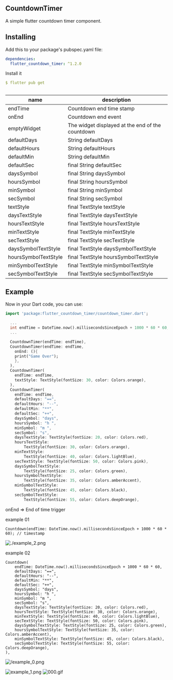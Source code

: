 ## CountdownTimer
A simple flutter countdown timer component.

## Installing
Add this to your package's pubspec.yaml file:
```yaml
dependencies:
  flutter_countdown_timer: ^1.2.0
```
Install it
```yaml
$ flutter pub get
```
##
| name                       | description                                                                                                                                                            |
| ------------------------- | ------------------------------------------------------------- |
| endTime                   | Countdown end time stamp                                      |
| onEnd                     | Countdown end event                                           |
| emptyWidget               | The widget displayed at the end of the countdown              |
| defaultDays               | String defaultDays                                            |
| defaultHours              | String defaultHours                                           |
| defaultMin                | String defaultMin                                             |
| defaultSec                | final String defaultSec                                       |
| daysSymbol                | final String daysSymbol                                       |
| hoursSymbol               | final String hoursSymbol                                      |
| minSymbol                 | final String minSymbol                                        |
| secSymbol                 | final String secSymbol                                        |
| textStyle                 | final TextStyle textStyle                                     |
| daysTextStyle             | final TextStyle daysTextStyle                                 |
| hoursTextStyle            | final TextStyle hoursTextStyle                                |
| minTextStyle              | final TextStyle minTextStyle                                  |
| secTextStyle              | final TextStyle secTextStyle                                  |
| daysSymbolTextStyle       | final TextStyle daysSymbolTextStyle                           |
| hoursSymbolTextStyle      | final TextStyle hoursSymbolTextStyle                          |
| minSymbolTextStyle        | final TextStyle minSymbolTextStyle                            |
| secSymbolTextStyle        | final TextStyle secSymbolTextStyle                            |


## Example
Now in your Dart code, you can use:
```dart
import 'package:flutter_countdown_timer/countdown_timer.dart';

  ...
  int endTime = DateTime.now().millisecondsSinceEpoch + 1000 * 60 * 60;
  ...

  CountdownTimer(endTime: endTime),
  CountdownTimer(endTime: endTime,
    onEnd: (){
    print("Game Over");
    },
  ),
  CountdownTimer(
    endTime: endTime,
    textStyle: TextStyle(fontSize: 30, color: Colors.orange),
  ),
  CountdownTimer(
    endTime: endTime,
    defaultDays: "==",
    defaultHours: "--",
    defaultMin: "**",
    defaultSec: "++",
    daysSymbol: "days",
    hoursSymbol: "h ",
    minSymbol: "m ",
    secSymbol: "s",
    daysTextStyle: TextStyle(fontSize: 20, color: Colors.red),
    hoursTextStyle:
        TextStyle(fontSize: 30, color: Colors.orange),
    minTextStyle:
        TextStyle(fontSize: 40, color: Colors.lightBlue),
    secTextStyle: TextStyle(fontSize: 50, color: Colors.pink),
    daysSymbolTextStyle:
        TextStyle(fontSize: 25, color: Colors.green),
    hoursSymbolTextStyle:
        TextStyle(fontSize: 35, color: Colors.amberAccent),
    minSymbolTextStyle:
        TextStyle(fontSize: 45, color: Colors.black),
    secSymbolTextStyle:
        TextStyle(fontSize: 55, color: Colors.deepOrange),
```

onEnd => End of time trigger

example 01
```
Countdown(endTime: DateTime.now().millisecondsSinceEpoch + 1000 * 60 * 60); // timestamp
```
![./example_2.png](https://github.com/wuweijian1997/FlutterCountdownTimer/blob/master/example_2.jpg)

example 02
```
Countdown(
    endTime: DateTime.now().millisecondsSinceEpoch + 1000 * 60 * 60,
    defaultDays: "==",
    defaultHours: "--",
    defaultMin: "**",
    defaultSec: "++",
    daysSymbol: "days",
    hoursSymbol: "h ",
    minSymbol: "m ",
    secSymbol: "s",
    daysTextStyle: TextStyle(fontSize: 20, color: Colors.red),
    hoursTextStyle: TextStyle(fontSize: 30, color: Colors.orange),
    minTextStyle: TextStyle(fontSize: 40, color: Colors.lightBlue),
    secTextStyle: TextStyle(fontSize: 50, color: Colors.pink),
    daysSymbolTextStyle: TextStyle(fontSize: 25, color: Colors.green),
    hoursSymbolTextStyle: TextStyle(fontSize: 35, color: Colors.amberAccent),
    minSymbolTextStyle: TextStyle(fontSize: 45, color: Colors.black),
    secSymbolTextStyle: TextStyle(fontSize: 55, color: Colors.deepOrange),
),
```
![/example_0.png](https://github.com/wuweijian1997/FlutterCountdownTimer/blob/master/example_0.jpg)

![example_1.png](https://github.com/wuweijian1997/FlutterCountdownTimer/blob/master/example_1.jpg)
![000.gif](https://github.com/wuweijian1997/FlutterCountdownTimer/blob/master/000.gif)

